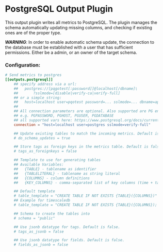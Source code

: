# PostgreSQL Output Plugin

This output plugin writes all metrics to PostgreSQL. 
The plugin manages the schema automatically updating missing columns, and checking if existing ones are of the proper type. 

**_WARNING_**: In order to enable automatic schema update, the connection to the database must
be established with a user that has sufficient permissions. Either be a admin, or an owner of the 
target schema.


### Configuration:

```toml
# Send metrics to postgres
[[outputs.postgresql]]
    ## specify address via a url:
    ##   postgres://[pqgotest[:password]]@localhost[/dbname]\
    ##       ?sslmode=[disable|verify-ca|verify-full]
    ## or a simple string:
    ##   host=localhost user=pqotest password=... sslmode=... dbname=app_production
    ##
    ## All connection parameters are optional. Also supported are PG environment vars
    ## e.g. PGPASSWORD, PGHOST, PGUSER, PGDATABASE 
    ## all supported vars here: https://www.postgresql.org/docs/current/libpq-envars.html
    connection = "host=localhost user=postgres sslmode=verify-full"

    ## Update existing tables to match the incoming metrics. Default is true
    # do_schema_updates = true

    ## Store tags as foreign keys in the metrics table. Default is false.
    # tags_as_foreignkeys = false

    ## Template to use for generating tables
    ## Available Variables:
    ##   {TABLE} - tablename as identifier
    ##   {TABLELITERAL} - tablename as string literal
    ##   {COLUMNS} - column definitions
    ##   {KEY_COLUMNS} - comma-separated list of key columns (time + tags)

    ## Default template
    # table_template = "CREATE TABLE IF NOT EXISTS {TABLE}({COLUMNS})"
    ## Example for timescaledb
    # table_template = "CREATE TABLE IF NOT EXISTS {TABLE}({COLUMNS}); SELECT create_hypertable({TABLELITERAL},'time',chunk_time_interval := '1 week'::interval, if_not_exists := true);"

    ## Schema to create the tables into
    # schema = "public"

    ## Use jsonb datatype for tags. Default is false.
    # tags_as_jsonb = false

    ## Use jsonb datatype for fields. Default is false.
    # fields_as_jsonb = false

```
